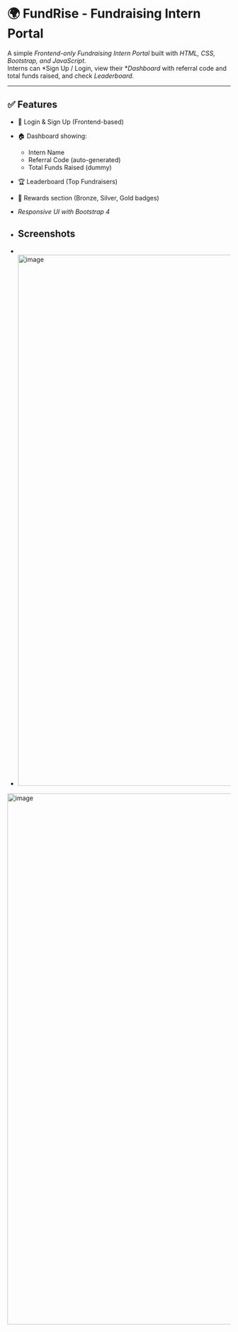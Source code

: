 # 🌍 FundRise - Fundraising Intern Portal

A simple *Frontend-only Fundraising Intern Portal* built with *HTML, CSS, Bootstrap, and JavaScript*.  
Interns can *Sign Up / Login, view their **Dashboard* with referral code and total funds raised, and check *Leaderboard*.

---

## ✅ Features
- 🔐 Login & Sign Up (Frontend-based)
- 🏠 Dashboard showing:
  - Intern Name
  - Referral Code (auto-generated)
  - Total Funds Raised (dummy)
- 🏆 Leaderboard (Top Fundraisers)
- 🎁 Rewards section (Bronze, Silver, Gold badges)
- *Responsive UI with Bootstrap 4*

- ##  Screenshots
- 
- <img width="1920" height="1200" alt="image" src="https://github.com/user-attachments/assets/b26019e0-b977-46c0-9305-63b909176e15" />

<img width="1920" height="1200" alt="image" src="https://github.com/user-attachments/assets/19016280-66fe-40a7-b30b-0fd1760aeac4" />
